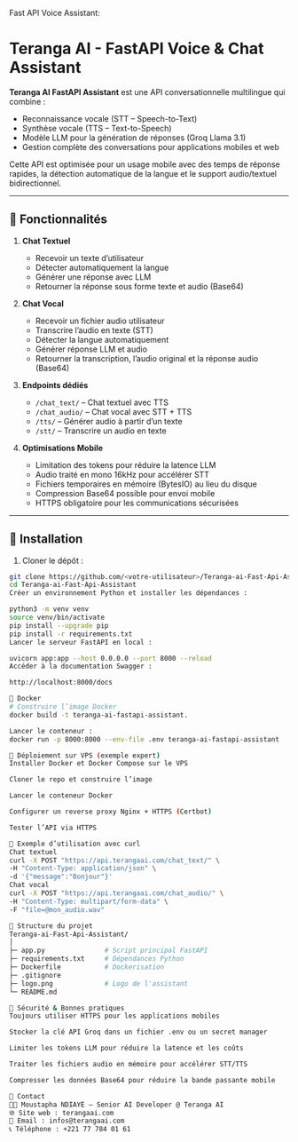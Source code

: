 Fast API Voice Assistant:

# Teranga AI - FastAPI Voice & Chat Assistant

**Teranga AI FastAPI Assistant** est une API conversationnelle multilingue qui combine :

- Reconnaissance vocale (STT – Speech-to-Text)
- Synthèse vocale (TTS – Text-to-Speech)
- Modèle LLM pour la génération de réponses (Groq Llama 3.1)
- Gestion complète des conversations pour applications mobiles et web

Cette API est optimisée pour un usage mobile avec des temps de réponse rapides, la détection automatique de la langue et le support audio/textuel bidirectionnel.

---

## 🔹 Fonctionnalités

1. **Chat Textuel**
   - Recevoir un texte d’utilisateur
   - Détecter automatiquement la langue
   - Générer une réponse avec LLM
   - Retourner la réponse sous forme texte et audio (Base64)

2. **Chat Vocal**
   - Recevoir un fichier audio utilisateur
   - Transcrire l’audio en texte (STT)
   - Détecter la langue automatiquement
   - Générer réponse LLM et audio
   - Retourner la transcription, l’audio original et la réponse audio (Base64)

3. **Endpoints dédiés**
   - `/chat_text/` – Chat textuel avec TTS
   - `/chat_audio/` – Chat vocal avec STT + TTS
   - `/tts/` – Générer audio à partir d’un texte
   - `/stt/` – Transcrire un audio en texte

4. **Optimisations Mobile**
   - Limitation des tokens pour réduire la latence LLM
   - Audio traité en mono 16kHz pour accélérer STT
   - Fichiers temporaires en mémoire (BytesIO) au lieu du disque
   - Compression Base64 possible pour envoi mobile
   - HTTPS obligatoire pour les communications sécurisées

---

## 🔹 Installation

1. Cloner le dépôt :

```bash
git clone https://github.com/<votre-utilisateur>/Teranga-ai-Fast-Api-Assistant.git
cd Teranga-ai-Fast-Api-Assistant
Créer un environnement Python et installer les dépendances :

python3 -m venv venv
source venv/bin/activate
pip install --upgrade pip
pip install -r requirements.txt
Lancer le serveur FastAPI en local :

uvicorn app:app --host 0.0.0.0 --port 8000 --reload
Accéder à la documentation Swagger :

http://localhost:8000/docs

🔹 Docker
# Construire l’image Docker
docker build -t teranga-ai-fastapi-assistant.

Lancer le conteneur :
docker run -p 8000:8000 --env-file .env teranga-ai-fastapi-assistant

🔹 Déploiement sur VPS (exemple expert)
Installer Docker et Docker Compose sur le VPS

Cloner le repo et construire l’image

Lancer le conteneur Docker

Configurer un reverse proxy Nginx + HTTPS (Certbot)

Tester l’API via HTTPS

🔹 Exemple d’utilisation avec curl
Chat textuel
curl -X POST "https://api.terangaai.com/chat_text/" \
-H "Content-Type: application/json" \
-d '{"message":"Bonjour"}'
Chat vocal
curl -X POST "https://api.terangaai.com/chat_audio/" \
-H "Content-Type: multipart/form-data" \
-F "file=@mon_audio.wav"

🔹 Structure du projet
Teranga-ai-Fast-Api-Assistant/
│
├─ app.py               # Script principal FastAPI
├─ requirements.txt     # Dépendances Python
├─ Dockerfile           # Dockerisation
├─ .gitignore
├─ logo.png             # Logo de l'assistant
└─ README.md

🔹 Sécurité & Bonnes pratiques
Toujours utiliser HTTPS pour les applications mobiles

Stocker la clé API Groq dans un fichier .env ou un secret manager

Limiter les tokens LLM pour réduire la latence et les coûts

Traiter les fichiers audio en mémoire pour accélérer STT/TTS

Compresser les données Base64 pour réduire la bande passante mobile

🔹 Contact
👨‍💻 Moustapha NDIAYE – Senior AI Developer @ Teranga AI
🌐 Site web : terangaai.com
📧 Email : infos@terangaai.com
📞 Téléphone : +221 77 784 01 61


